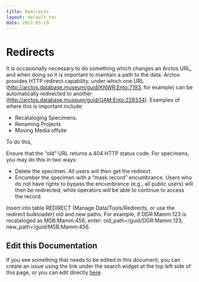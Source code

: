 ```yaml
---
title: Redirects
layout: default_toc
date: 2017-03-29
---
```


# Redirects

It is occasionally necessary to do something which changes an Arctos URL, and when doing so it is important to maintain a path to the data. Arctos provides HTTP redirect capability, under which one URL (http://arctos.database.museum/guid/KNWR:Ento:7193, for example) can be automatically redirected to another (http://arctos.database.museum/guid/UAM:Ento:228334). Examples of where this is important include:

- Recataloging Specimens.
- Renaming Projects
- Moving Media offsite

To do this,

Ensure that the “old” URL returns a 404 HTTP status code. For specimens, you may do this in two ways:

- Delete the specimen. All users will then get the redirect.
- Encumber the specimen with a “mask record” encumbrance. Users who do not have rights to bypass the encumbrance (e.g., all public users) will then be redirected, while operators will be able to continue to access the record.

Insert into table REDIRECT (Manage Data/Tools/Redirects, or use the redirect bulkloader) old and new paths. For example, if DGR:Mamm:123 is recataloged as MSB:Mamm:456, enter: old_path=/guid/DGR:Mamm:123; new_path=/guid/MSB:Mamm:456.

## Edit this Documentation

If you see something that needs to be edited in this document, you can create an issue using the link under the search widget at the top left side of this page, or you can edit directly <a href="https://github.com/ArctosDB/documentation-wiki/edit/gh-pages/_documentation/redirect.markdown" target="_blank">here</a>.
